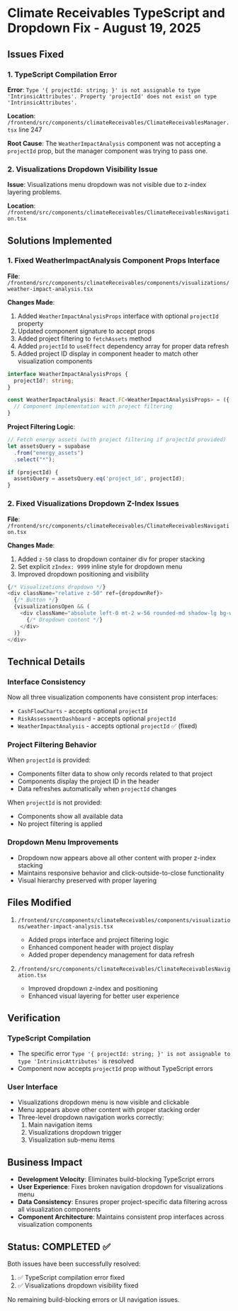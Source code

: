 # Climate Receivables TypeScript and Dropdown Fix - August 19, 2025

## Issues Fixed

### 1. TypeScript Compilation Error
**Error**: `Type '{ projectId: string; }' is not assignable to type 'IntrinsicAttributes'. Property 'projectId' does not exist on type 'IntrinsicAttributes'.`

**Location**: `/frontend/src/components/climateReceivables/ClimateReceivablesManager.tsx` line 247

**Root Cause**: The `WeatherImpactAnalysis` component was not accepting a `projectId` prop, but the manager component was trying to pass one.

### 2. Visualizations Dropdown Visibility Issue
**Issue**: Visualizations menu dropdown was not visible due to z-index layering problems.

**Location**: `/frontend/src/components/climateReceivables/ClimateReceivablesNavigation.tsx`

## Solutions Implemented

### 1. Fixed WeatherImpactAnalysis Component Props Interface

**File**: `/frontend/src/components/climateReceivables/components/visualizations/weather-impact-analysis.tsx`

**Changes Made**:
1. Added `WeatherImpactAnalysisProps` interface with optional `projectId` property
2. Updated component signature to accept props
3. Added project filtering to `fetchAssets` method
4. Added `projectId` to `useEffect` dependency array for proper data refresh
5. Added project ID display in component header to match other visualization components

```typescript
interface WeatherImpactAnalysisProps {
  projectId?: string;
}

const WeatherImpactAnalysis: React.FC<WeatherImpactAnalysisProps> = ({ projectId }) => {
  // Component implementation with project filtering
}
```

**Project Filtering Logic**:
```typescript
// Fetch energy assets (with project filtering if projectId provided)
let assetsQuery = supabase
  .from("energy_assets")
  .select("*");

if (projectId) {
  assetsQuery = assetsQuery.eq('project_id', projectId);
}
```

### 2. Fixed Visualizations Dropdown Z-Index Issues

**File**: `/frontend/src/components/climateReceivables/ClimateReceivablesNavigation.tsx`

**Changes Made**:
1. Added `z-50` class to dropdown container div for proper stacking
2. Set explicit `zIndex: 9999` inline style for dropdown menu
3. Improved dropdown positioning and visibility

```typescript
{/* Visualizations dropdown */}
<div className="relative z-50" ref={dropdownRef}>
  {/* Button */}
  {visualizationsOpen && (
    <div className="absolute left-0 mt-2 w-56 rounded-md shadow-lg bg-white dark:bg-gray-800 ring-1 ring-black ring-opacity-5 border" style={{ zIndex: 9999 }}>
      {/* Dropdown content */}
    </div>
  )}
</div>
```

## Technical Details

### Interface Consistency
Now all three visualization components have consistent prop interfaces:
- `CashFlowCharts` - accepts optional `projectId`
- `RiskAssessmentDashboard` - accepts optional `projectId`  
- `WeatherImpactAnalysis` - accepts optional `projectId` ✅ (fixed)

### Project Filtering Behavior
When `projectId` is provided:
- Components filter data to show only records related to that project
- Components display the project ID in the header
- Data refreshes automatically when `projectId` changes

When `projectId` is not provided:
- Components show all available data
- No project filtering is applied

### Dropdown Menu Improvements
- Dropdown now appears above all other content with proper z-index stacking
- Maintains responsive behavior and click-outside-to-close functionality
- Visual hierarchy preserved with proper layering

## Files Modified

1. `/frontend/src/components/climateReceivables/components/visualizations/weather-impact-analysis.tsx`
   - Added props interface and project filtering logic
   - Enhanced component header with project display
   - Added proper dependency management for data refresh

2. `/frontend/src/components/climateReceivables/ClimateReceivablesNavigation.tsx`
   - Improved dropdown z-index and positioning
   - Enhanced visual layering for better user experience

## Verification

### TypeScript Compilation
- The specific error `Type '{ projectId: string; }' is not assignable to type 'IntrinsicAttributes'` is resolved
- Component now accepts `projectId` prop without TypeScript errors

### User Interface
- Visualizations dropdown menu is now visible and clickable
- Menu appears above other content with proper stacking order
- Three-level dropdown navigation works correctly:
  1. Main navigation items
  2. Visualizations dropdown trigger
  3. Visualization sub-menu items

## Business Impact

- **Development Velocity**: Eliminates build-blocking TypeScript errors
- **User Experience**: Fixes broken navigation dropdown for visualizations menu
- **Data Consistency**: Ensures proper project-specific data filtering across all visualization components
- **Component Architecture**: Maintains consistent prop interfaces across visualization components

## Status: COMPLETED ✅

Both issues have been successfully resolved:
1. ✅ TypeScript compilation error fixed
2. ✅ Visualizations dropdown visibility fixed

No remaining build-blocking errors or UI navigation issues.
